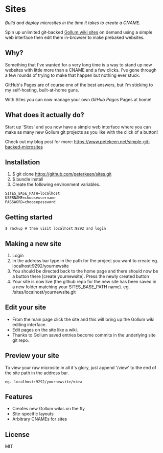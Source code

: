 # Sites

*Build and deploy microsites in the time it takes to create a CNAME.*

Spin up unlimited git-backed [Gollum wiki sites](https://github.com/gollum/gollum) on demand using a simple web interface then edit them in-browser to make prebaked websites.

## Why?

Something that I've wanted for a very long time is a way to stand up new websites with little more than a CNAME and a few clicks. I've gone through a few rounds of trying to make that happen but nothing ever stuck.

GitHub's Pages are of course one of the best answers, but I'm sticking to my self-hosting, built-at-home guns.

With Sites you can now manage your own *GitHub Pages* Pages at home!

## What does it actually do?

Start up 'Sites' and you now have a simple web interface where you can make as many new Gollum git projects as you like with the click of a button!

Check out my blog post for more:
https://www.petekeen.net/simple-git-backed-microsites

## Installation

1. $ git clone https://github.com/peterkeen/sites.git
2. $ bundle install
3. Create the following environment variables.

```
SITES_BASE_PATH=localhost
USERNAME=chooseusername
PASSWORD=choosepassword
```

## Getting started

    $ rackup # then visit localhost:9292 and login

## Making a new site

1. Login
2. In the address bar type in the path for the project you want to create eg. localhost:9292/yournewsite
3. You should be directed back to the home page and there should now be a button there [create yournewsite]. Press the newly created button
4. Your site is now live (the github repo for the new site has been saved in a new folder matching your SITES_BASE_PATH name).
eg. /sites/localhost/yournewsite.git

## Edit your site

- From the main page click the site and this will bring up the Gollum wiki editing interface. 
- Edit pages on the site like a wiki. 
- Thanks to Gollum saved entries become commits in the underlying site git repo.

## Preview your site

To view your raw microsite in all it's glory, just append '/view' to the end of the site path in the address bar.

    eg. localhost:9292/yournewsite/view
	
## Features

* Creates new Gollum wikis on the fly
* Site-specific layouts
* Arbitrary CNAMEs for sites

## License

MIT
